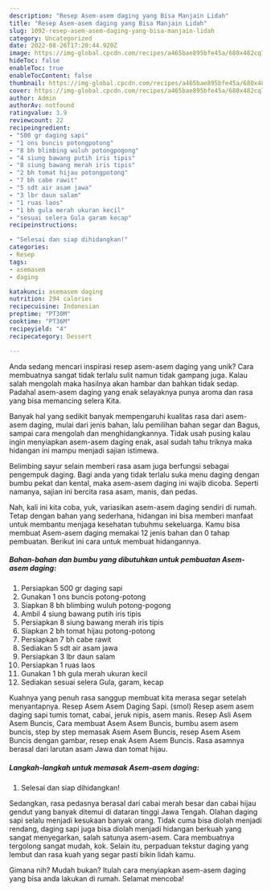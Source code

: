 ```yaml
---
description: "Resep Asem-asem daging yang Bisa Manjain Lidah"
title: "Resep Asem-asem daging yang Bisa Manjain Lidah"
slug: 1092-resep-asem-asem-daging-yang-bisa-manjain-lidah
category: Uncategorized
date: 2022-08-26T17:20:44.920Z
image: https://img-global.cpcdn.com/recipes/a465bae895bfe45a/680x482cq70/asem-asem-daging-foto-resep-utama.jpg
hideToc: false
enableToc: true
enableTocContent: false
thumbnail: https://img-global.cpcdn.com/recipes/a465bae895bfe45a/680x482cq70/asem-asem-daging-foto-resep-utama.jpg
cover: https://img-global.cpcdn.com/recipes/a465bae895bfe45a/680x482cq70/asem-asem-daging-foto-resep-utama.jpg
author: Admin
authorAv: notfound
ratingvalue: 3.9
reviewcount: 22
recipeingredient:
- "500 gr daging sapi"
- "1 ons buncis potongpotong"
- "8 bh blimbing wuluh potongpogong"
- "4 siung bawang putih iris tipis"
- "8 siung bawang merah iris tipis"
- "2 bh tomat hijau potongpotong"
- "7 bh cabe rawit"
- "5 sdt air asam jawa"
- "3 lbr daun salam"
- "1 ruas laos"
- "1 bh gula merah ukuran kecil"
- "sesuai selera Gula garam kecap"
recipeinstructions:

- "Selesai dan siap dihidangkan!"
categories:
- Resep
tags:
- asemasem
- daging

katakunci: asemasem daging 
nutrition: 294 calories
recipecuisine: Indonesian
preptime: "PT30M"
cooktime: "PT36M"
recipeyield: "4"
recipecategory: Dessert

---
```





Anda sedang mencari inspirasi resep asem-asem daging yang unik? Cara membuatnya sangat tidak terlalu sulit namun tidak gampang juga. Kalau salah mengolah maka hasilnya akan hambar dan bahkan tidak sedap. Padahal asem-asem daging yang enak selayaknya punya aroma dan rasa yang bisa memancing selera Kita.





Banyak hal yang sedikit banyak mempengaruhi kualitas rasa dari asem-asem daging, mulai dari jenis bahan, lalu pemilihan bahan segar dan Bagus, sampai cara mengolah dan menghidangkannya. Tidak usah pusing kalau ingin menyiapkan asem-asem daging enak,      asal sudah tahu triknya maka hidangan ini mampu menjadi sajian istimewa.














Belimbing sayur selain memberi rasa asam juga berfungsi sebagai pengempuk daging. Bagi anda yang tidak terlalu suka menu daging dengan bumbu pekat dan kental, maka asem-asem daging ini wajib dicoba. Seperti namanya, sajian ini bercita rasa asam, manis, dan pedas.






Nah, kali ini kita coba, yuk, variasikan asem-asem daging sendiri di rumah. Tetap dengan bahan yang sederhana, hidangan ini bisa memberi manfaat untuk membantu menjaga kesehatan tubuhmu sekeluarga. Kamu bisa membuat Asem-asem daging memakai 12 jenis bahan dan 0 tahap pembuatan. Berikut ini cara untuk membuat hidangannya.

<!--inarticleads1-->

##### Bahan-bahan dan bumbu yang dibutuhkan untuk pembuatan Asem-asem daging:

1. Persiapkan 500 gr daging sapi
1. Gunakan 1 ons buncis potong-potong
1. Siapkan 8 bh blimbing wuluh potong-pogong
1. Ambil 4 siung bawang putih iris tipis
1. Persiapkan 8 siung bawang merah iris tipis
1. Siapkan 2 bh tomat hijau potong-potong
1. Persiapkan 7 bh cabe rawit
1. Sediakan 5 sdt air asam jawa
1. Persiapkan 3 lbr daun salam
1. Persiapkan 1 ruas laos
1. Gunakan 1 bh gula merah ukuran kecil
1. Sediakan sesuai selera Gula, garam, kecap


Kuahnya yang penuh rasa sanggup membuat kita merasa segar setelah menyantapnya. Resep Asem Asem Daging Sapi. (smol) Resep asem asem daging sapi tumis tomat, cabai, jeruk nipis, asem manis. Resep Asli Asem Asem Buncis, Cara membuat Asem Asem Buncis, bumbu asem asem buncis, step by step memasak Asem Asem Buncis, resep Asem Asem Buncis dengan gambar, resep enak Asem Asem Buncis. Rasa asamnya berasal dari larutan asam Jawa dan tomat hijau. 

<!--inarticleads2-->

##### Langkah-langkah untuk memasak Asem-asem daging:


1. Selesai dan siap dihidangkan!

Sedangkan, rasa pedasnya berasal dari cabai merah besar dan cabai hijau gendut yang banyak ditemui di dataran tinggi Jawa Tengah. Olahan daging sapi selalu menjadi kesukaan banyak orang. Tidak cuma bisa diolah menjadi rendang, daging sapi juga bisa diolah menjadi hidangan berkuah yang sangat menyegarkan, salah satunya asem-asem. Cara membuatnya tergolong sangat mudah, kok. Selain itu, perpaduan tekstur daging yang lembut dan rasa kuah yang segar pasti bikin lidah kamu. 

Gimana nih? Mudah bukan? Itulah cara menyiapkan asem-asem daging yang bisa anda lakukan di rumah. Selamat mencoba!
